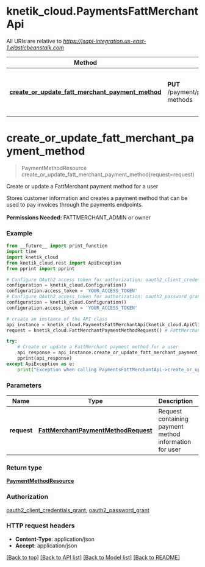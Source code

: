 # knetik_cloud.PaymentsFattMerchantApi

All URIs are relative to *https://jsapi-integration.us-east-1.elasticbeanstalk.com*

Method | HTTP request | Description
------------- | ------------- | -------------
[**create_or_update_fatt_merchant_payment_method**](PaymentsFattMerchantApi.md#create_or_update_fatt_merchant_payment_method) | **PUT** /payment/provider/fattmerchant/payment-methods | Create or update a FattMerchant payment method for a user


# **create_or_update_fatt_merchant_payment_method**
> PaymentMethodResource create_or_update_fatt_merchant_payment_method(request=request)

Create or update a FattMerchant payment method for a user

Stores customer information and creates a payment method that can be used to pay invoices through the payments endpoints. <br><br><b>Permissions Needed:</b> FATTMERCHANT_ADMIN or owner

### Example 
```python
from __future__ import print_function
import time
import knetik_cloud
from knetik_cloud.rest import ApiException
from pprint import pprint

# Configure OAuth2 access token for authorization: oauth2_client_credentials_grant
configuration = knetik_cloud.Configuration()
configuration.access_token = 'YOUR_ACCESS_TOKEN'
# Configure OAuth2 access token for authorization: oauth2_password_grant
configuration = knetik_cloud.Configuration()
configuration.access_token = 'YOUR_ACCESS_TOKEN'

# create an instance of the API class
api_instance = knetik_cloud.PaymentsFattMerchantApi(knetik_cloud.ApiClient(configuration))
request = knetik_cloud.FattMerchantPaymentMethodRequest() # FattMerchantPaymentMethodRequest | Request containing payment method information for user (optional)

try: 
    # Create or update a FattMerchant payment method for a user
    api_response = api_instance.create_or_update_fatt_merchant_payment_method(request=request)
    pprint(api_response)
except ApiException as e:
    print("Exception when calling PaymentsFattMerchantApi->create_or_update_fatt_merchant_payment_method: %s\n" % e)
```

### Parameters

Name | Type | Description  | Notes
------------- | ------------- | ------------- | -------------
 **request** | [**FattMerchantPaymentMethodRequest**](FattMerchantPaymentMethodRequest.md)| Request containing payment method information for user | [optional] 

### Return type

[**PaymentMethodResource**](PaymentMethodResource.md)

### Authorization

[oauth2_client_credentials_grant](../README.md#oauth2_client_credentials_grant), [oauth2_password_grant](../README.md#oauth2_password_grant)

### HTTP request headers

 - **Content-Type**: application/json
 - **Accept**: application/json

[[Back to top]](#) [[Back to API list]](../README.md#documentation-for-api-endpoints) [[Back to Model list]](../README.md#documentation-for-models) [[Back to README]](../README.md)

